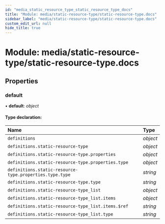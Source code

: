 ```yaml
---
id: "media_static_resource_type_static_resource_type_docs"
title: "Module: media/static-resource-type/static-resource-type.docs"
sidebar_label: "media/static-resource-type/static-resource-type.docs"
custom_edit_url: null
hide_title: true
---
```


# Module: media/static-resource-type/static-resource-type.docs

## Properties

### default

• **default**: *object*

#### Type declaration:

Name | Type |
:------ | :------ |
`definitions` | *object* |
`definitions.static-resource-type` | *object* |
`definitions.static-resource-type.properties` | *object* |
`definitions.static-resource-type.properties.type` | *object* |
`definitions.static-resource-type.properties.type.type` | *string* |
`definitions.static-resource-type.type` | *string* |
`definitions.static-resource-type_list` | *object* |
`definitions.static-resource-type_list.items` | *object* |
`definitions.static-resource-type_list.items.$ref` | *string* |
`definitions.static-resource-type_list.type` | *string* |
